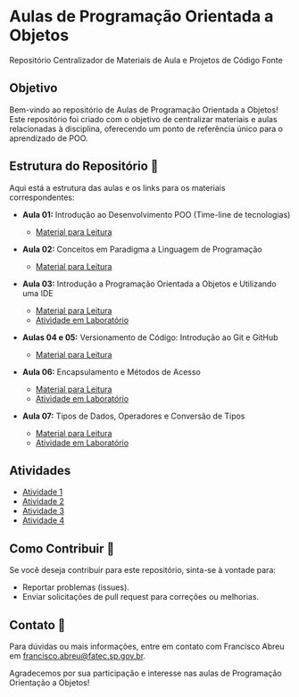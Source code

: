 # Aulas de Programação Orientada a Objetos
Repositório Centralizador de Materiais de Aula e Projetos de Código Fonte

## Objetivo
Bem-vindo ao repositório de Aulas de Programação Orientada a Objetos! Este repositório foi criado com o objetivo de centralizar materiais e aulas relacionadas à disciplina, oferecendo um ponto de referência único para o aprendizado de POO.

## Estrutura do Repositório 📁
Aqui está a estrutura das aulas e os links para os materiais correspondentes:

- **Aula 01:** Introdução ao Desenvolvimento POO (Time-line de tecnologias)
  - [Material para Leitura](https://www.canva.com/design/DAFqnKuOdvg/-TKdaWENASK6GOBzidlBdQ/view?utm_content=DAFqnKuOdvg&utm_campaign=designshare&utm_medium=link&utm_source=editor)

- **Aula 02:** Conceitos em Paradigma a Linguagem de Programação
  - [Material para Leitura](https://www.canva.com/design/DAFqtldNchk/i3FqRS9bW7HP6Lu8JgHvow/view?utm_content=DAFqtldNchk&utm_campaign=designshare&utm_medium=link&utm_source=editor)

- **Aula 03:** Introdução a Programação Orientada a Objetos e Utilizando uma IDE
  - [Material para Leitura](https://www.canva.com/design/DAFrb2sCURw/iK9Ym1NB-SrbPhqONlYZCQ/view?utm_content=DAFrb2sCURw&utm_campaign=designshare&utm_medium=link&utm_source=editor)
  - [Atividade em Laboratório](https://github.com/FATECFV2024/poo-central-2024/tree/main/Aula%2003%20-%20Ola%20Mundo)

- **Aulas 04 e 05:** Versionamento de Código: Introdução ao Git e GitHub
  - [Material para Leitura](https://www.canva.com/design/DAFsHiwdCjg/oiUGwQN0FlOEWFm1KFjQ9A/view?utm_content=DAFsHiwdCjg&utm_campaign=designshare&utm_medium=link&utm_source=editor)

- **Aula 06:** Encapsulamento e Métodos de Acesso
  - [Material para Leitura](https://www.canva.com/design/DAFsr2Dl6zA/ACuec9SdKpn1LuG_tvmHXw/view?utm_content=DAFsr2Dl6zA&utm_campaign=designshare&utm_medium=link&utm_source=editor)
  - [Atividade em Laboratório](#)

- **Aula 07:** Tipos de Dados, Operadores e Conversão de Tipos
  - [Material para Leitura](https://www.canva.com/design/DAFsxAhFaX8/e9EKve7Slv-5IQY7p1-DSg/view?utm_content=DAFsxAhFaX8&utm_campaign=designshare&utm_medium=link&utm_source=editor)
  - [Atividade em Laboratório](#)

## Atividades
- [Atividade 1](#)
- [Atividade 2](#)
- [Atividade 3](#)
- [Atividade 4](#)


## Como Contribuir 👥
Se você deseja contribuir para este repositório, sinta-se à vontade para:
- Reportar problemas (issues).
- Enviar solicitações de pull request para correções ou melhorias.

## Contato 📨
Para dúvidas ou mais informações, entre em contato com Francisco Abreu em [francisco.abreu@fatec.sp.gov.br](mailto:francisco.abreu@fatec.sp.gov.br).

Agradecemos por sua participação e interesse nas aulas de Programação Orientação a Objetos!
